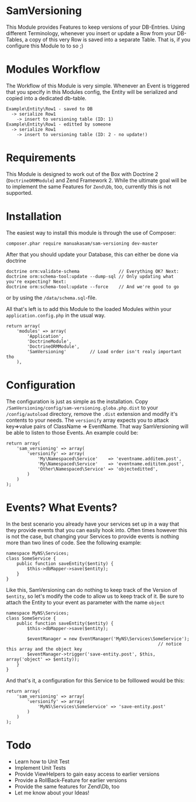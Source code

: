 SamVersioning
=============

This Module provides Features to keep versions of your DB-Entries. Using different Terminology, whenever you insert or
update a Row from your DB-Tables, a copy of this very Row is saved into a separate Table. That is, if you configure this
Module to to so ;)

Modules Workflow
================

The Workflow of this Module is very simple. Whenever an Event is triggered that you specify in this Modules config, the
Entity will be serialized and copied into a dedicated db-table.

```
Example\Entity\Row1 - saved to DB
  -> serialize Row1
    -> insert to versioning table (ID: 1)
Example\Entity\Row1 - editted by someone
  -> serialize Row1
    -> insert to versioning table (ID: 2 - no update!)
```

Requirements
============

This Module is designed to work out of the Box with Doctrine 2 (```DoctrineORMModule```) and Zend Framework 2. While the
ultimate goal will be to implement the same Features for ```Zend\Db```, too, currently this is not supported.

Installation
============

The easiest way to install this module is through the use of Composer:

```
composer.phar require manuakasam/sam-versioning dev-master
```

After that you should update your Database, this can either be done via doctrine

```
doctrine orm:validate-schema               // Everything OK? Next:
doctrine orm:schema-tool:update --dump-sql // Only updating what you're expecting? Next:
doctrine orm:schema-tool:update --force    // And we're good to go
```
or by using the ```/data/schema.sql```-file.

All that's left is to add this Module to the loaded Modules within your ```application.config.php``` in the usual way.

```
return array(
    'modules' => array(
        'Application',
        'DoctrineModule',
        'DoctrineORMModule',
        'SamVersioning'         // Load order isn't realy important tho
    ),
```

Configuration
=============

The configuration is just as simple as the installation. Copy ```/SamVersioning/config/sam-versioning.globa.php.dist```
to your ```/config/autoload``` directory, remove the ```.dist``` extension and modify it's contents to your needs. The
```versionify``` array expects you to attack key=>value pairs of ClassName => EventName. That way SamVersioning will be
able to listen to those Events. An example could be:

```
return array(
    'sam_versioning' => array(
        'versionify' => array(
            'My\Namespaced\Service'    => 'eventname.additem.post',
            'My\Namespaced\Service'    => 'eventname.edititem.post',
            'Other\Namespaced\Service' => 'objecteditted',
        )
    )
);
```

Events? What Events?
====================

In the best scenario you already have your services set up in a way that they provide events that you can easily hook
into. Often times however this is not the case, but changing your Services to provide events is nothing more than two
lines of code. See the following example:

```
namespace MyNS\Services;
class SomeService {
    public function saveEntity($entity) {
        $this->dbMapper->save($entity);
    }
}
```

Like this, SamVersioning can do nothing to keep track of the Version of ```$entity```, so let's modify the code to allow
us to keep track of it. Be sure to attach the Entity to your event as parameter with the name ```object```

```
namespace MyNS\Services;
class SomeService {
    public function saveEntity($entity) {
        $this->dbMapper->save($entity);

        $eventManager = new EventManager('MyNS\Services\SomeService');
                                                          // notice this array and the object key
        $eventManager->trigger('save-entity.post', $this, array('object' => $entity));
    }
}
```

And that's it, a configuration for this Service to be folllowed would be this:


```
return array(
    'sam_versioning' => array(
        'versionify' => array(
            'MyNS\Services\SomeService' => 'save-entity.post'
        )
    )
);
```

Todo
====

- Learn how to Unit Test
- Implement Unit Tests
- Provide ViewHelpers to gain easy access to earlier versions
- Provide a RollBack-Feature for earlier versions
- Provide the same features for Zend\Db, too
- Let me know about your Ideas!
